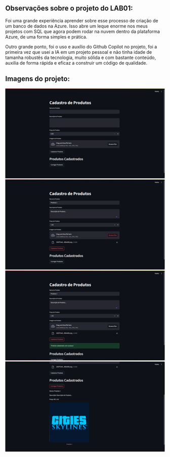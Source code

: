 ## Observações sobre o projeto do LAB01:

Foi uma grande experiência aprender sobre esse processo de criação de um banco de dados na Azure. Isso abre um leque enorme nos meus projetos com SQL que agora podem rodar na nuvem dentro da plataforma Azure, de uma forma simples e prática.

Outro grande ponto, foi o uso e auxílio do Github Copilot no projeto, foi a primeira vez que usei a IA em um projeto pessoal e não tinha idade de tamanha robustês da tecnologia, muito sólida e com bastante conteúdo, auxilia de forma rápida e eficaz a construir um código de qualidade.

## Imagens do projeto:

![](images\ss1.png)
![](images\ss2.png)
![](images\ss3.png)
![](images\ss4.png)